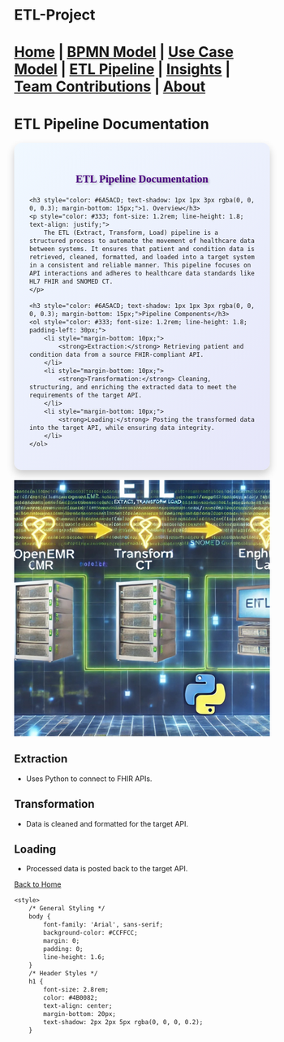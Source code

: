 # ETL-Project





[Home](index.md) | [BPMN Model](bpmn.md) | [Use Case Model](use_case.md) | [ETL Pipeline](etl_pipeline.md) | [Insights](insights.md) | [Team Contributions](team.md) | [About](about.md)
=======

# ETL Pipeline Documentation

<div style="background: linear-gradient(135deg, #F0F8FF, #E6E6FA); padding: 30px; border-radius: 15px; box-shadow: 0 8px 16px rgba(0, 0, 0, 0.2); margin: 20px auto; max-width: 800px; font-family: 'Georgia', serif;">
    <h2 style="color: #4B0082; text-align: center; text-shadow: 2px 2px 4px rgba(0, 0, 0, 0.3); margin-bottom: 20px;">ETL Pipeline Documentation</h2>
    
    <h3 style="color: #6A5ACD; text-shadow: 1px 1px 3px rgba(0, 0, 0, 0.3); margin-bottom: 15px;">1. Overview</h3>
    <p style="color: #333; font-size: 1.2rem; line-height: 1.8; text-align: justify;">
        The ETL (Extract, Transform, Load) pipeline is a structured process to automate the movement of healthcare data between systems. It ensures that patient and condition data is retrieved, cleaned, formatted, and loaded into a target system in a consistent and reliable manner. This pipeline focuses on API interactions and adheres to healthcare data standards like HL7 FHIR and SNOMED CT.
    </p>

    <h3 style="color: #6A5ACD; text-shadow: 1px 1px 3px rgba(0, 0, 0, 0.3); margin-bottom: 15px;">Pipeline Components</h3>
    <ol style="color: #333; font-size: 1.2rem; line-height: 1.8; padding-left: 30px;">
        <li style="margin-bottom: 10px;">
            <strong>Extraction:</strong> Retrieving patient and condition data from a source FHIR-compliant API.
        </li>
        <li style="margin-bottom: 10px;">
            <strong>Transformation:</strong> Cleaning, structuring, and enriching the extracted data to meet the requirements of the target API.
        </li>
        <li style="margin-bottom: 10px;">
            <strong>Loading:</strong> Posting the transformed data into the target API, while ensuring data integrity.
        </li>
    </ol>
</div>

![img_11.png](img_11.png)

## Extraction
- Uses Python to connect to FHIR APIs.

## Transformation
- Data is cleaned and formatted for the target API.

## Loading
- Processed data is posted back to the target API.

[Back to Home](index.md)

<!DOCTYPE html>
<html lang="en">
<head>
    <meta charset="UTF-8">
    <meta name="viewport" content="width=device-width, initial-scale=1.0">
    <title>ETL Project Overview</title>

    <style>
        /* General Styling */
        body {
            font-family: 'Arial', sans-serif;
            background-color: #CCFFCC;  
            margin: 0;
            padding: 0;
            line-height: 1.6;
        }
        /* Header Styles */
        h1 {
            font-size: 2.8rem;
            color: #4B0082;
            text-align: center;
            margin-bottom: 20px;
            text-shadow: 2px 2px 5px rgba(0, 0, 0, 0.2);
        }
</head>
<body>
